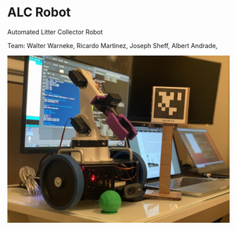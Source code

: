 # ALC Robot
Automated Litter Collector Robot

Team:
	Walter Warneke, 
	Ricardo Martinez, 
	Joseph Sheff, 
	Albert Andrade, 

![IMAGE](https://github.com/Rickysmm/ALC_Robot/blob/master/ALC_Robot.jpg)
